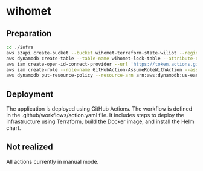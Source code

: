 # wihomet

## Preparation

```bash
cd ./infra
aws s3api create-bucket --bucket wihomet-terraform-state-wiliot --region us-east-1
aws dynamodb create-table --table-name wihomet-lock-table --attribute-definitions AttributeName=LockID,AttributeType=S --key-schema AttributeName=LockID,KeyType=HASH --provisioned-throughput ReadCapacityUnits=5,WriteCapacityUnits=5 --region us-east-1
aws iam create-open-id-connect-provider --url 'https://token.actions.githubusercontent.com' --thumbprint-list "6938fd4d98bab03faadb97b34396831e3780aea1" --client-id-list 'sts.amazonaws.com'
aws iam create-role --role-name GitHubAction-AssumeRoleWithAction --assume-role-policy-document file://./trustpolicyforGitHubOIDC.json
aws dynamodb put-resource-policy --resource-arn arn:aws:dynamodb:us-east-1:092988563851:table/wihomet-lock-table --policy file://dynamodb_table_policy.json

```

## Deployment

The application is deployed using GitHub Actions. The workflow is defined in the .github/workflows/action.yaml file. It includes steps to deploy the infrastructure using Terraform, build the Docker image, and install the Helm chart.

## Not realized


All actions currently in manual mode.
